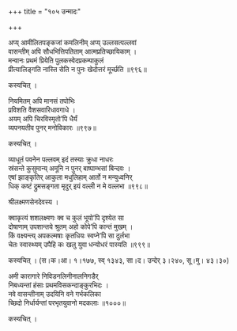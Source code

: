 +++
title = "१०५ उन्मादः"

+++


अप्य् आमीलितपङ्कजां कमलिनीम् अप्य् उल्लसत्पल्लवां   
वासन्तीम् अपि सौधभित्तिपतिताम् आत्मप्रतिच्छायिकाम् ।  
मन्वानः प्रथमं प्रियेति पुलकस्वेदप्रकम्पाकुलं   
प्रीत्यालिङ्गति नास्ति सेति न पुनः खेदोत्तरं मूर्च्छति ॥९९६॥  


कस्यचित् ।  


नियमितम् अपि मानसं तपोभिः   
प्रविशति वैशसवारिधावगाधे ।  
अयम् अपि चिरविस्मृतो’पि धैर्यं  
व्यपनयतीव पुनर् मनोविकारः ॥९९७॥  


कस्यचित् ।  


व्याधूतं पवनेन पल्लवम् इदं तस्याः क्रुधा नाधरः  
स्रंसन्ते कुसुमान्य् अमूनि न पुनर् बाष्पाम्भसां बिन्दवः ।  
एषां झाङ्कृतिर् आकुला मधुलिहाम् आर्तो न मन्युध्वनिर्  
धिक् कष्टं द्रुमसङ्गता मृदुर् इयं वल्ली न मे वल्लभा ॥९९८॥  


श्रीलक्ष्मणसेनदेवस्य ।  


क्वाकृत्यं शशलक्ष्मणः क्व च कुलं भूयो’पि दृश्येत सा  
दोषाणाम् उपशान्तये श्रुतम् अहो कोपे’पि कान्तं मुखम् ।  
किं वक्ष्यन्त्य् अपकल्मषाः कृतधियः स्वप्ने’पि सा दुर्लभा  
चेतः स्वास्थ्यम् उपैहि कः खलु युवा धन्योधरं पास्यति ॥९९९॥  


कस्यचित् । (स।क।आ। १।१७७, स्व् १३४३, सा।द। उन्देर् ३।२४०, सू।मु। ४३।३०)  


अमी कारागारे निविडनलिनीनालनिगडैर्  
निबध्यन्तां हंसाः प्रथमविसकन्दाङ्कुरभिदः ।  
नवे वासन्तीनाम् उदयिनि वने गर्भकलिका  
च्छिदो निर्धार्यन्तां परभृतयुवानो मदकलाः ॥१०००॥  


कस्यचित् ।  

